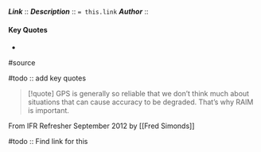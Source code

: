 ***Link***      :: 
***Description***      :: `= this.link`
***Author*** :: 

#### Key Quotes
* 

#source

#todo :: add key quotes

> [!quote]
> GPS is generally so reliable that we don’t think much about situations that can cause accuracy to be degraded. That’s why RAIM is important.


From IFR Refresher September 2012 by [[Fred Simonds]]

#todo :: Find link for this